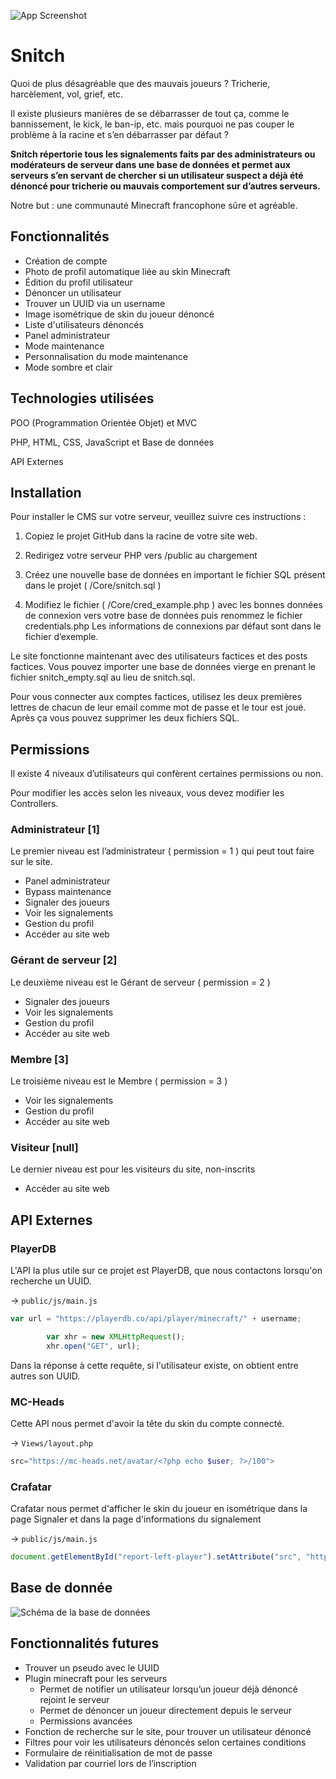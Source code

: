 
![App Screenshot](https://i.imgur.com/ZxFKJ3M.png)
# Snitch

Quoi de plus désagréable que des mauvais joueurs ? Tricherie, harcèlement, vol, grief, etc.

Il existe plusieurs manières de se débarrasser de tout ça, comme le bannissement, le kick, le ban-ip, etc. mais pourquoi ne pas couper le problème à la racine et s’en débarrasser par défaut ?

**Snitch répertorie tous les signalements faits par des administrateurs ou modérateurs de serveur dans une base de données et permet aux serveurs s’en servant de chercher si un utilisateur suspect a déjà été dénoncé pour tricherie ou mauvais comportement sur d’autres serveurs.**

Notre but : une communauté Minecraft francophone sûre et agréable.
## Fonctionnalités

- Création de compte
- Photo de profil automatique liée au skin Minecraft
- Édition du profil utilisateur
- Dénoncer un utilisateur
- Trouver un UUID via un username
- Image isométrique de skin du joueur dénoncé
- Liste d'utilisateurs dénoncés
- Panel administrateur
- Mode maintenance
- Personnalisation du mode maintenance
- Mode sombre et clair
## Technologies utilisées

POO (Programmation Orientée Objet) et MVC

PHP, HTML, CSS, JavaScript et Base de données

API Externes

## Installation
Pour installer le CMS sur votre serveur, veuillez suivre ces instructions :

1. Copiez le projet GitHub dans la racine de votre site web.

2. Redirigez votre serveur PHP vers /public au chargement

3. Créez une nouvelle base de données en important le fichier SQL présent dans le projet ( /Core/snitch.sql )

4. Modifiez le fichier ( /Core/cred_example.php ) avec les bonnes données de connexion vers votre base de données puis renommez le fichier credentials.php
   Les informations de connexions par défaut sont dans le fichier d’exemple.

Le site fonctionne maintenant avec des utilisateurs factices et des posts factices. Vous pouvez importer une base de données vierge en prenant le fichier snitch_empty.sql au lieu de snitch.sql.

Pour vous connecter aux comptes factices, utilisez les deux premières lettres de chacun de leur email comme mot de passe et le tour est joué.
Après ça vous pouvez supprimer les deux fichiers SQL.

## Permissions

Il existe 4 niveaux d’utilisateurs qui confèrent certaines permissions ou non.

Pour modifier les accès selon les niveaux, vous devez modifier les Controllers.

### Administrateur [1]

Le premier niveau est l’administrateur ( permission = 1 ) qui peut tout faire sur le site.

-	Panel administrateur
-	Bypass maintenance
-	Signaler des joueurs
-	Voir les signalements
-	Gestion du profil
-	Accéder au site web

### Gérant de serveur [2]
Le deuxième niveau est le Gérant de serveur ( permission = 2 )

-	Signaler des joueurs
-	Voir les signalements
-	Gestion du profil
-	Accéder au site web

### Membre [3]
Le troisième niveau est le Membre ( permission = 3 )

-	Voir les signalements
-	Gestion du profil
-	Accéder au site web

### Visiteur [null]
Le dernier niveau est pour les visiteurs du site, non-inscrits

-	Accéder au site web
## API Externes

### PlayerDB

L'API la plus utile sur ce projet est PlayerDB, que nous contactons lorsqu'on recherche un UUID.

-> `public/js/main.js`
```javascript
var url = "https://playerdb.co/api/player/minecraft/" + username;

        var xhr = new XMLHttpRequest();
        xhr.open("GET", url);
```
Dans la réponse à cette requête, si l'utilisateur existe, on obtient entre autres son UUID.

### MC-Heads

Cette API nous permet d'avoir la tête du skin du compte connecté.

-> `Views/layout.php`
```php
src="https://mc-heads.net/avatar/<?php echo $user; ?>/100">
```

### Crafatar

Crafatar nous permet d'afficher le skin du joueur en isométrique dans la page Signaler et dans la page d'informations du signalement

-> `public/js/main.js`

```javascript
document.getElementById("report-left-player").setAttribute("src", "https://crafatar.com/renders/body/" + obj.data.player.id +"?overlay")
```
## Base de donnée

![Schéma de la base de données](https://i.imgur.com/mAeCvWX.png)
## Fonctionnalités futures

- Trouver un pseudo avec le UUID
- Plugin minecraft pour les serveurs
    - Permet de notifier un utilisateur lorsqu’un joueur déjà dénoncé rejoint le serveur
    - Permet de dénoncer un joueur directement depuis le serveur
    - Permissions avancées
- Fonction de recherche sur le site, pour trouver un utilisateur dénoncé
- Filtres pour voir les utilisateurs dénoncés selon certaines conditions
- Formulaire de réinitialisation de mot de passe
- Validation par courriel lors de l’inscription
